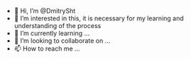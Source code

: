 - 👋 Hi, I’m @DmitrySht
- 👀 I’m interested in this, it is necessary for my learning and understanding of the process
- 🌱 I’m currently learning ...
- 💞️ I’m looking to collaborate on ...
- 📫 How to reach me ...

<!---
DmitrySht/DmitrySht is a ✨ special ✨ repository because its `README.md` (this file) appears on your GitHub profile.
You can click the Preview link to take a look at your changes.
--->
